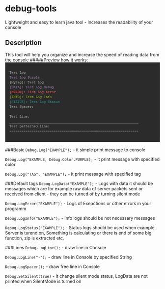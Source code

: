 # debug-tools
Lightweight and easy to learn java tool - Increases the readability of your console

## Description
This tool will help you organize and increase the speed of reading data from the console
#####Preview how it works:
![alt text](https://raw.githubusercontent.com/john-bartu/debug-tools/master/showcase.png)

###Basic
`Debug.Log("EXAMPLE");` - it simple print message to console

`Debug.Log("EXAMPLE, Debug.Color.PURPLE);` - it print message with specified color

`Debug.Log("TAG", "EXAMPLE");` - it print message with specified tag


###Default tags
`Debug.LogData("EXAMPLE");` - Logs with data it should be messages which are for example raw data of server packets sent or received from client - they can be turned of by turning silent mode

`Debug.LogError("EXAMPLE");` - Logs of Exepctions or other errors in your programm

`Debug.LogInfo("EXAMPLE");` - Info logs should be not necessary messages

`Debug.LogStatus("EXAMPLE");` - Status logs should be used when example: Server is turend on, Something is calculating or there is end of some big function, zip is extracted etc.


###Lines 
`Debug.LogLine();` - draw line in Console

`Debug.LogLine("-");` - draw line in Console by specified String

`Debug.LogSpacer();` - draw free line in Console


`Debug.SetSilent(true)` - It change silent mode status, LogData are not printed when SilentMode is turned on
